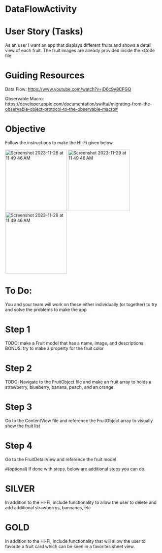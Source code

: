 # DataFlowActivity

# User Story (Tasks)

As an user I want an app that displays different fruits and shows a detail view of each fruit. The fruit images are already provided inside the xCode file


# Guiding Resources 

Data Flow: https://www.youtube.com/watch?v=jD6c9y8CFGQ

Observable Macro: https://developer.apple.com/documentation/swiftui/migrating-from-the-observable-object-protocol-to-the-observable-macro#

# Objective
Follow the instructions to make the Hi-Fi given below

 <img width="200 height= 200" alt="Screenshot 2023-11-29 at 11 49 46 AM" src="https://github.com/ngordon68/DataFlowActivity/assets/102773701/7a841977-d4a0-4083-a21d-08f9d0e26e75">

 <img width="200 height= 200" alt="Screenshot 2023-11-29 at 11 49 46 AM" src="https://github.com/ngordon68/DataFlowActivity/assets/102773701/a3214596-c78d-4029-9efe-98bbd3af6d32">

 <img width="200 height= 200" alt="Screenshot 2023-11-29 at 11 49 46 AM" src="https://github.com/ngordon68/DataFlowActivity/assets/102773701/6f55b723-53a7-4195-b2c2-8875f03455e5">



# To Do:

You and your team will work on these either individually (or together) to try and solve the problems to make the app 

# Step 1

 TODO: make a Fruit model that has a name, image, and descriptions
 BONUS: try to make a property for the fruit color

# Step 2

TODO: Navigate to the FruitObject file and make an fruit array to holds a strawberry, blueberry, banana, peach, and an orange.

# Step 3

Go to the ContentView file and reference the FruitObject array to visually show the fruit list

# Step 4

Go to the FruitDetailView and reference the fruit model

#(optional) If done with steps, below are additional steps you can do.
# SILVER
In addition to the Hi-Fi, include functionality to allow the user to delete and add additional strawberrys, bannanas, etc
# GOLD
In addition to the Hi-Fi, include functionality that will allow the user to favorite a fruit card which can be seen in a favorites sheet view.
